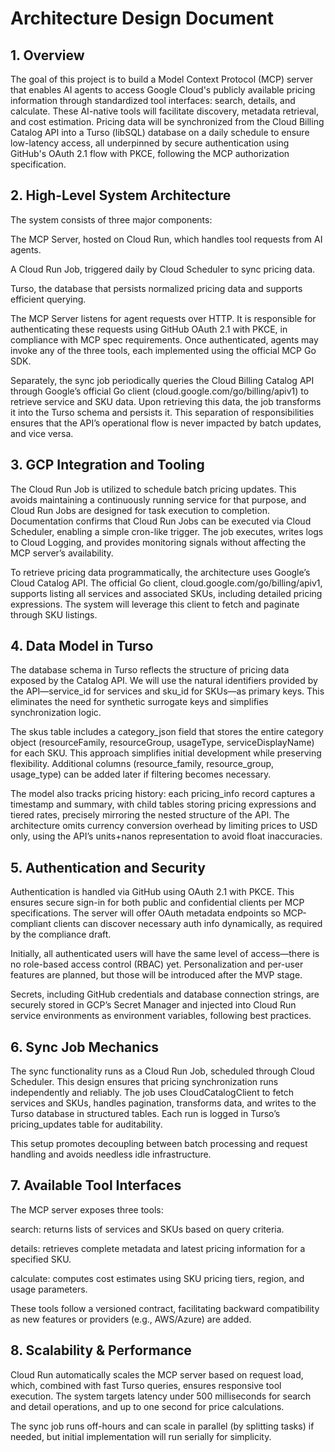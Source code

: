 # Architecture Design Document

## 1. Overview
The goal of this project is to build a Model Context Protocol (MCP) server that enables AI agents to access Google Cloud's publicly available pricing information through standardized tool interfaces: search, details, and calculate. These AI-native tools will facilitate discovery, metadata retrieval, and cost estimation. Pricing data will be synchronized from the Cloud Billing Catalog API into a Turso (libSQL) database on a daily schedule to ensure low-latency access, all underpinned by secure authentication using GitHub's OAuth 2.1 flow with PKCE, following the MCP authorization specification.

## 2. High-Level System Architecture
The system consists of three major components:

The MCP Server, hosted on Cloud Run, which handles tool requests from AI agents.

A Cloud Run Job, triggered daily by Cloud Scheduler to sync pricing data.

Turso, the database that persists normalized pricing data and supports efficient querying.

The MCP Server listens for agent requests over HTTP. It is responsible for authenticating these requests using GitHub OAuth 2.1 with PKCE, in compliance with MCP spec requirements. Once authenticated, agents may invoke any of the three tools, each implemented using the official MCP Go SDK.

Separately, the sync job periodically queries the Cloud Billing Catalog API through Google’s official Go client (cloud.google.com/go/billing/apiv1) to retrieve service and SKU data. Upon retrieving this data, the job transforms it into the Turso schema and persists it. This separation of responsibilities ensures that the API’s operational flow is never impacted by batch updates, and vice versa.

## 3. GCP Integration and Tooling
The Cloud Run Job is utilized to schedule batch pricing updates. This avoids maintaining a continuously running service for that purpose, and Cloud Run Jobs are designed for task execution to completion. Documentation confirms that Cloud Run Jobs can be executed via Cloud Scheduler, enabling a simple cron-like trigger. The job executes, writes logs to Cloud Logging, and provides monitoring signals without affecting the MCP server’s availability.

To retrieve pricing data programmatically, the architecture uses Google’s Cloud Catalog API. The official Go client, cloud.google.com/go/billing/apiv1, supports listing all services and associated SKUs, including detailed pricing expressions. The system will leverage this client to fetch and paginate through SKU listings.

## 4. Data Model in Turso
The database schema in Turso reflects the structure of pricing data exposed by the Catalog API. We will use the natural identifiers provided by the API—service_id for services and sku_id for SKUs—as primary keys. This eliminates the need for synthetic surrogate keys and simplifies synchronization logic.

The skus table includes a category_json field that stores the entire category object (resourceFamily, resourceGroup, usageType, serviceDisplayName) for each SKU. This approach simplifies initial development while preserving flexibility. Additional columns (resource_family, resource_group, usage_type) can be added later if filtering becomes necessary.

The model also tracks pricing history: each pricing_info record captures a timestamp and summary, with child tables storing pricing expressions and tiered rates, precisely mirroring the nested structure of the API. The architecture omits currency conversion overhead by limiting prices to USD only, using the API’s units+nanos representation to avoid float inaccuracies.

## 5. Authentication and Security
Authentication is handled via GitHub using OAuth 2.1 with PKCE. This ensures secure sign-in for both public and confidential clients per MCP specifications. The server will offer OAuth metadata endpoints so MCP-compliant clients can discover necessary auth info dynamically, as required by the compliance draft.

Initially, all authenticated users will have the same level of access—there is no role-based access control (RBAC) yet. Personalization and per-user features are planned, but those will be introduced after the MVP stage.

Secrets, including GitHub credentials and database connection strings, are securely stored in GCP’s Secret Manager and injected into Cloud Run service environments as environment variables, following best practices.

## 6. Sync Job Mechanics
The sync functionality runs as a Cloud Run Job, scheduled through Cloud Scheduler. This design ensures that pricing synchronization runs independently and reliably. The job uses CloudCatalogClient to fetch services and SKUs, handles pagination, transforms data, and writes to the Turso database in structured tables. Each run is logged in Turso’s pricing_updates table for auditability.

This setup promotes decoupling between batch processing and request handling and avoids needless idle infrastructure.

## 7. Available Tool Interfaces
The MCP server exposes three tools:

search: returns lists of services and SKUs based on query criteria.

details: retrieves complete metadata and latest pricing information for a specified SKU.

calculate: computes cost estimates using SKU pricing tiers, region, and usage parameters.

These tools follow a versioned contract, facilitating backward compatibility as new features or providers (e.g., AWS/Azure) are added.

## 8. Scalability & Performance
Cloud Run automatically scales the MCP server based on request load, which, combined with fast Turso queries, ensures responsive tool execution. The system targets latency under 500 milliseconds for search and detail operations, and up to one second for price calculations.

The sync job runs off-hours and can scale in parallel (by splitting tasks) if needed, but initial implementation will run serially for simplicity.
